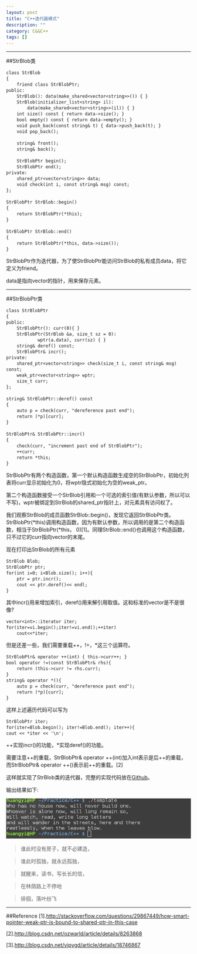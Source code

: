 ```yaml
---
layout: post
title: "C++迭代器模式"
description: ""
category: C&&C++
tags: []
---
```




----------------------------------------

##StrBlob类

```
class StrBlob
{
    friend class StrBlobPtr;
public:
    StrBlob(): data(make_shared<vector<string>>()) { }
    StrBlob(initializer_list<string> il): 
        data(make_shared<vector<string>>(il)) { }
    int size() const { return data->size(); }
    bool empty() const { return data->empty(); }
    void push_back(const string& t) { data->push_back(t); }
    void pop_back();

    string& front();
    string& back();

    StrBlobPtr begin();
    StrBlobPtr end();
private:
    shared_ptr<vector<string>> data;
    void check(int i, const string& msg) const;
};

StrBlobPtr StrBlob::begin() 
{
    return StrBlobPtr(*this); 
}

StrBlobPtr StrBlob::end()
{
    return StrBlobPtr(*this, data->size()); 
}

```
StrBlobPtr作为迭代器，为了使StrBlobPtr能访问StrBlob的私有成员data，将它定义为friend。

data是指向vector<string>的指针，用来保存元素。

--------------------------------------------

##StrBlobPtr类

```
class StrBlobPtr
{
public:
    StrBlobPtr(): curr(0){ }
    StrBlobPtr(StrBlob &a, size_t sz = 0):
            wptr(a.data), curr(sz) { }
    string& deref() const;
    StrBlobPtr& incr();
private:
    shared_ptr<vector<string>> check(size_t i, const string& msg) const;
    weak_ptr<vector<string>> wptr;
    size_t curr;
};

string& StrBlobPtr::deref() const
{
    auto p = check(curr, "dereference past end");
    return (*p)[curr];
}

StrBlobPtr& StrBlobPtr::incr()
{
    check(curr, "increment past end of StrBlobPtr");
    ++curr;
    return *this;
}

```
StrBlobPtr有两个构造函数，第一个默认构造函数生成空的StrBlobPtr，初始化列表将curr显示初始化为0，将wptr隐式初始化为空的weak_ptr。

第二个构造函数接受一个StrBlob引用和一个可选的索引值(有默认参数，所以可以不写)，wptr被绑定到StrBlob的shared_ptr指针上，对元素具有访问权了。

我们观察StrBlob的成员函数StrBlob::begin()，发现它返回StrBlobPtr类。StrBlobPtr(\*this)调用构造函数，因为有默认参数，所以调用的是第二个构造函数，相当于StrBlobPtr(\*this， 0)[1]。同理StrBlob::end()也调用这个构造函数，只不过它的curr指向vector的末尾。

现在打印出StrBlob的所有元素

```
StrBlob Blob;
StrBlobPtr ptr;
for(int i=0; i<Blob.size(); i++){
	ptr = ptr.incr();
	cout << ptr.deref()<< endl;
}
```

其中incr()用来增加索引，deref()用来解引用取值。这和标准的vector是不是很像?

```
vector<int>::iterator iter;
for(iter=vi.begin();iter!=vi.end();++iter)
    cout<<*iter;   
```
但是还差一些，我们需要重载++，!=，*这三个运算符。

```
StrBlobPtr& operator ++(int) { this->curr++; }
bool operator !=(const StrBlobPtr& rhs){
    return (this->curr != rhs.curr);
}
string& operator *(){
    auto p = check(curr, "dereference past end");
    return (*p)[curr];
}
```

这样上述遍历代码可以写为

```
StrBlobPtr iter;
for(iter=Blob.begin(); iter!=Blob.end(); iter++){
cout << *iter << '\n';
```

++实现incr()的功能，*实现deref()的功能。

需要注意++的重载，StrBlobPtr& operator ++(int)加入int表示是后++的重载，而StrBlobPtr& operator ++()表示前++的重载。[2]

这样就实现了StrBlob类的迭代器，完整的实现代码放在[Github](https://github.com/Huangtuzhi/CppPrimer/blob/master/ch12/ex12_20.cpp)。

输出结果如下:

![图片](/assets/images/iteratorpattern1.png)

> 谁此时没有房子，就不必建造， 

> 谁此时孤独，就永远孤独，

> 就醒来，读书，写长长的信， 

> 在林荫路上不停地 

> 徘徊，落叶纷飞 


--------------------------------------

##Reference
[1].http://stackoverflow.com/questions/29867449/how-smart-pointer-weak-ptr-is-bound-to-shared-ptr-in-this-case

[2].http://blog.csdn.net/ozwarld/article/details/8263868

[3].http://blog.csdn.net/vipygd/article/details/18746867
